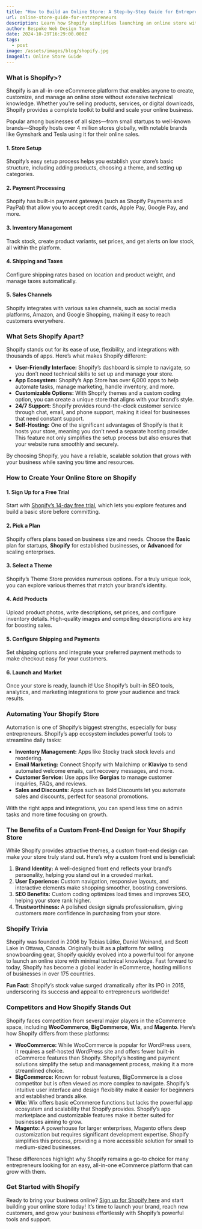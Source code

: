 ```yaml
---
title: "How to Build an Online Store: A Step-by-Step Guide for Entrepreneurs"
url: online-store-guide-for-entrepreneurs
description: Learn how Shopify simplifies launching an online store with powerful tools for growth. This guide covers Shopify’s features, benefits, and tips on using custom front-end design to elevate your brand.
author: Bespoke Web Design Team
date: 2024-10-29T16:29:00.000Z
tags:
  - post
image: /assets/images/blog/shopify.jpg
imageAlt: Online Store Guide
---
```


<h3>What is Shopify>?</h3>

Shopify is an all-in-one eCommerce platform that enables anyone to create, customize, and manage an online store without extensive technical knowledge. Whether you’re selling products, services, or digital downloads, Shopify provides a complete toolkit to build and scale your online business.

Popular among businesses of all sizes—from small startups to well-known brands—Shopify hosts over 4 million stores globally, with notable brands like Gymshark and Tesla using it for their online sales.

<h4>1. Store Setup</h4>

Shopify’s easy setup process helps you establish your store’s basic structure, including adding products, choosing a theme, and setting up categories.

<h4>2. Payment Processing</h4>

Shopify has built-in payment gateways (such as Shopify Payments and PayPal) that allow you to accept credit cards, Apple Pay, Google Pay, and more.

<h4>3. Inventory Management</h4>

Track stock, create product variants, set prices, and get alerts on low stock, all within the platform.

<h4>4. Shipping and Taxes</h4>

Configure shipping rates based on location and product weight, and manage taxes automatically.

<h4>5. Sales Channels</h4>

Shopify integrates with various sales channels, such as social media platforms, Amazon, and Google Shopping, making it easy to reach customers everywhere.

<h3>What Sets Shopify Apart?</h3>
Shopify stands out for its ease of use, flexibility, and integrations with thousands of apps. Here’s what makes Shopify different:

<ul>
  <li><strong>User-Friendly Interface:</strong> Shopify’s dashboard is simple to navigate, so you don’t need technical skills to set up and manage your store.</li>
  <li><strong>App Ecosystem:</strong> Shopify’s App Store has over 6,000 apps to help automate tasks, manage marketing, handle inventory, and more.</li>
  <li><strong>Customizable Options:</strong> With Shopify themes and a custom coding option, you can create a unique store that aligns with your brand’s style.</li>
  <li><strong>24/7 Support:</strong> Shopify provides round-the-clock customer service through chat, email, and phone support, making it ideal for businesses that need constant support.</li>
  <li><strong>Self-Hosting:</strong> One of the significant advantages of Shopify is that it hosts your store, meaning you don’t need a separate hosting provider. This feature not only simplifies the setup process but also ensures that your website runs smoothly and securely.</li>
</ul>

By choosing Shopify, you have a reliable, scalable solution that grows with your business while saving you time and resources.

<h3>How to Create Your Online Store on Shopify</h3>

<h4>1. Sign Up for a Free Trial</h4>
Start with <a href="https://shopify.pxf.io/c/5804036/1061744/13624" target="_blank">Shopify’s 14-day free trial</a>, which lets you explore features and build a basic store before committing.


<h4>2. Pick a Plan</h4>
Shopify offers plans based on business size and needs. Choose the <b>Basic</b> plan for startups, <b>Shopify</b> for established businesses, or <b>Advanced</b> for scaling enterprises.

<h4>3. Select a Theme</h4>
Shopify’s Theme Store provides numerous options. For a truly unique look, you can explore various themes that match your brand’s identity.

<h4>4. Add Products</h4>
Upload product photos, write descriptions, set prices, and configure inventory details. High-quality images and compelling descriptions are key for boosting sales.

<h4>5. Configure Shipping and Payments</h4>
Set shipping options and integrate your preferred payment methods to make checkout easy for your customers.

<h4>6. Launch and Market</h4>
Once your store is ready, launch it! Use Shopify’s built-in SEO tools, analytics, and marketing integrations to grow your audience and track results.


<h3>Automating Your Shopify Store</h3>
Automation is one of Shopify’s biggest strengths, especially for busy entrepreneurs. Shopify’s app ecosystem includes powerful tools to streamline daily tasks:

<ul>
  <li><strong>Inventory Management:</strong> Apps like Stocky track stock levels and reordering.</li>
  <li><strong>Email Marketing:</strong> Connect Shopify with Mailchimp or <b>Klaviyo</b> to send automated welcome emails, cart recovery messages, and more.</li>
  <li><strong>Customer Service:</strong> Use apps like <b>Gorgias</b> to manage customer inquiries, FAQs, and reviews.</li>
  <li><strong>Sales and Discounts:</strong> Apps such as Bold Discounts let you automate sales and discounts, perfect for seasonal promotions.</li>
</ul>

With the right apps and integrations, you can spend less time on admin tasks and more time focusing on growth.

<h3>The Benefits of a Custom Front-End Design for Your Shopify Store</h3>
While Shopify provides attractive themes, a custom front-end design can make your store truly stand out. Here’s why a custom front end is beneficial:

<ol>
  <li><strong>Brand Identity:</strong> A well-designed front end reflects your brand’s personality, helping you stand out in a crowded market.</li>
  <li><strong>User Experience:</strong> Custom navigation, responsive layouts, and interactive elements make shopping smoother, boosting conversions.</li>
  <li><strong>SEO Benefits:</strong> Custom coding optimizes load times and improves SEO, helping your store rank higher.</li>
  <li><strong>Trustworthiness:</strong> A polished design signals professionalism, giving customers more confidence in purchasing from your store.</li>
</ol>

<h3>Shopify Trivia</h3>

Shopify was founded in 2006 by Tobias Lütke, Daniel Weinand, and Scott Lake in Ottawa, Canada. Originally built as a platform for selling snowboarding gear, Shopify quickly evolved into a powerful tool for anyone to launch an online store with minimal technical knowledge. Fast forward to today, Shopify has become a global leader in eCommerce, hosting millions of businesses in over 175 countries.

<b>Fun Fact</b>: Shopify’s stock value surged dramatically after its IPO in 2015, underscoring its success and appeal to entrepreneurs worldwide!


<h3>Competitors and How Shopify Stands Out</h3>
Shopify faces competition from several major players in the eCommerce space, including <b>WooCommerce</b>, <b>BigCommerce</b>, <b>Wix</b>, and <b>Magento</b>. Here’s how Shopify differs from these platforms:

<ul>
  <li><strong>WooCommerce:</strong> While WooCommerce is popular for WordPress users, it requires a self-hosted WordPress site and offers fewer built-in eCommerce features than Shopify. Shopify’s hosting and payment solutions simplify the setup and management process, making it a more streamlined choice.</li>
  <li><strong>BigCommerce:</strong> Known for robust features, BigCommerce is a close competitor but is often viewed as more complex to navigate. Shopify’s intuitive user interface and design flexibility make it easier for beginners and established brands alike.</li>
  <li><strong>Wix:</strong> Wix offers basic eCommerce functions but lacks the powerful app ecosystem and scalability that Shopify provides. Shopify’s app marketplace and customizable features make it better suited for businesses aiming to grow.</li>
  <li><strong>Magento:</strong> A powerhouse for larger enterprises, Magento offers deep customization but requires significant development expertise. Shopify simplifies this process, providing a more accessible solution for small to medium-sized businesses.</li>
</ul>

These differences highlight why Shopify remains a go-to choice for many entrepreneurs looking for an easy, all-in-one eCommerce platform that can grow with them.

<h3>Get Started with Shopify</h3>
Ready to bring your business online? <a href="https://shopify.pxf.io/c/5804036/1061744/13624" target="_blank">Sign up for Shopify here</a> and start building your online store today! It’s time to launch your brand, reach new customers, and grow your business effortlessly with Shopify’s powerful tools and support.


